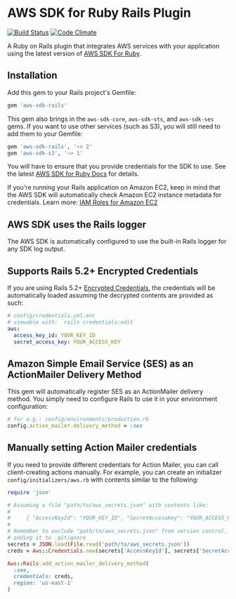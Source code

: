 # AWS SDK for Ruby Rails Plugin

[![Build
Status](https://travis-ci.org/aws/aws-sdk-rails.png?branch=master)](https://travis-ci.org/aws/aws-sdk-rails)
[![Code
Climate](https://codeclimate.com/github/aws/aws-sdk-rails.png)](https://codeclimate.com/github/aws/aws-sdk-rails)

A Ruby on Rails plugin that integrates AWS services with your application using
the latest version of [AWS SDK For Ruby](https://github.com/aws/aws-sdk-ruby).

## Installation

Add this gem to your Rails project's Gemfile:

```ruby
gem 'aws-sdk-rails'
```

This gem also brings in the `aws-sdk-core`, `aws-sdk-sts`, and `aws-sdk-ses`
gems. If you want to use other services (such as S3), you will still need to add
them to your Gemfile:

```ruby
gem 'aws-sdk-rails', '~> 2'
gem 'aws-sdk-s3', '~> 1'
```

You will have to ensure that you provide credentials for the SDK to use. See the
latest [AWS SDK for Ruby
Docs](https://docs.aws.amazon.com/sdk-for-ruby/v3/api/index.html#Configuration)
for details.

If you're running your Rails application on Amazon EC2, keep in mind that the
AWS SDK will automatically check Amazon EC2 instance metadata for credentials.
Learn more: [IAM Roles for Amazon
EC2](http://docs.aws.amazon.com/AWSEC2/latest/UserGuide/iam-roles-for-amazon-ec2.html)

## AWS SDK uses the Rails logger

The AWS SDK is automatically configured to use the built-in Rails logger for any
SDK log output.

## Supports Rails 5.2+ Encrypted Credentials

If you are using Rails 5.2+ [Encrypted
Credentials](http://guides.rubyonrails.org/security.html#custom-credentials),
the credentials will be automatically loaded assuming the decrypted contents
are provided as such:

```yml
# config/credentials.yml.enc
# viewable with: `rails credentials:edit`
aws:
  access_key_id: YOUR_KEY_ID
  secret_access_key: YOUR_ACCESS_KEY
```

## Amazon Simple Email Service (SES) as an ActionMailer Delivery Method

This gem will automatically register SES as an ActionMailer delivery method. You
simply need to configure Rails to use it in your environment configuration:

```ruby
# for e.g.: config/environments/production.rb
config.action_mailer.delivery_method = :ses
```

## Manually setting Action Mailer credentials

If you need to provide different credentials for Action Mailer, you can call
client-creating actions manually. For example, you can create an initializer
`config/initializers/aws.rb` with contents similar to the following:

```ruby
require 'json'

# Assuming a file "path/to/aws_secrets.json" with contents like:
#
#     { "AccessKeyId": "YOUR_KEY_ID", "SecretAccessKey": "YOUR_ACCESS_KEY" }
#
# Remember to exclude "path/to/aws_secrets.json" from version control, e.g. by
# adding it to .gitignore
secrets = JSON.load(File.read('path/to/aws_secrets.json'))
creds = Aws::Credentials.new(secrets['AccessKeyId'], secrets['SecretAccessKey'])

Aws::Rails.add_action_mailer_delivery_method(
  :ses,
  credentials: creds,
  region: 'us-east-1'
)
```

